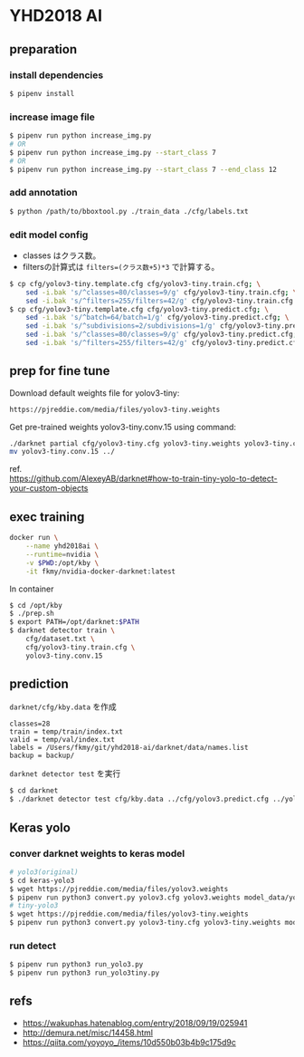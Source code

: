 # YHD2018 AI

## preparation

### install dependencies

```sh
$ pipenv install
```

### increase image file

```sh
$ pipenv run python increase_img.py
# OR
$ pipenv run python increase_img.py --start_class 7
# OR
$ pipenv run python increase_img.py --start_class 7 --end_class 12
```

### add annotation

```sh
$ python /path/to/bboxtool.py ./train_data ./cfg/labels.txt
```

### edit model config

- classes はクラス数。  
- filtersの計算式は `filters=(クラス数+5)*3` で計算する。

```sh
$ cp cfg/yolov3-tiny.template.cfg cfg/yolov3-tiny.train.cfg; \
    sed -i.bak 's/^classes=80/classes=9/g' cfg/yolov3-tiny.train.cfg; \
    sed -i.bak 's/^filters=255/filters=42/g' cfg/yolov3-tiny.train.cfg
$ cp cfg/yolov3-tiny.template.cfg cfg/yolov3-tiny.predict.cfg; \
    sed -i.bak 's/^batch=64/batch=1/g' cfg/yolov3-tiny.predict.cfg; \
    sed -i.bak 's/^subdivisions=2/subdivisions=1/g' cfg/yolov3-tiny.predict.cfg; \
    sed -i.bak 's/^classes=80/classes=9/g' cfg/yolov3-tiny.predict.cfg; \
    sed -i.bak 's/^filters=255/filters=42/g' cfg/yolov3-tiny.predict.cfg
```

## prep for fine tune

Download default weights file for yolov3-tiny:  
```sh
https://pjreddie.com/media/files/yolov3-tiny.weights
```
  
Get pre-trained weights yolov3-tiny.conv.15 using command: 
```sh
./darknet partial cfg/yolov3-tiny.cfg yolov3-tiny.weights yolov3-tiny.conv.15 15
mv yolov3-tiny.conv.15 ../
```

ref.  
https://github.com/AlexeyAB/darknet#how-to-train-tiny-yolo-to-detect-your-custom-objects

## exec training

```sh
docker run \
    --name yhd2018ai \
    --runtime=nvidia \
    -v $PWD:/opt/kby \
    -it fkmy/nvidia-docker-darknet:latest
```

In container
```sh
$ cd /opt/kby
$ ./prep.sh
$ export PATH=/opt/darknet:$PATH
$ darknet detector train \
    cfg/dataset.txt \
    cfg/yolov3-tiny.train.cfg \
    yolov3-tiny.conv.15
```

## prediction

`darknet/cfg/kby.data` を作成  
```
classes=28
train = temp/train/index.txt 
valid = temp/val/index.txt 
labels = /Users/fkmy/git/yhd2018-ai/darknet/data/names.list
backup = backup/
```

`darknet detector test` を実行

```sh
$ cd darknet
$ ./darknet detector test cfg/kby.data ../cfg/yolov3.predict.cfg ../yolov3_50000.weights /Users/fkmy/git/yhd2018-ai/darknet/samples/theai20182nd/OR_IMG_8805.jpg
```

## Keras yolo

### conver darknet weights to keras model

```sh
# yolo3(original)
$ cd keras-yolo3
$ wget https://pjreddie.com/media/files/yolov3.weights
$ pipenv run python3 convert.py yolov3.cfg yolov3.weights model_data/yolo.h5
# tiny-yolo3
$ wget https://pjreddie.com/media/files/yolov3-tiny.weights
$ pipenv run python3 convert.py yolov3-tiny.cfg yolov3-tiny.weights model_data/yolo-tiny.h5
```

### run detect 

```sh
$ pipenv run python3 run_yolo3.py
$ pipenv run python3 run_yolo3tiny.py
```


## refs
- https://wakuphas.hatenablog.com/entry/2018/09/19/025941
- http://demura.net/misc/14458.html
- https://qiita.com/yoyoyo_/items/10d550b03b4b9c175d9c
